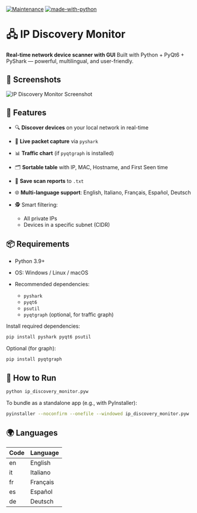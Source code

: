 [![Maintenance](https://img.shields.io/badge/Maintained%3F-yes-green.svg)](#) [![made-with-python](https://img.shields.io/badge/Made%20with-Python-1f425f.svg)](#)

# 🖧 IP Discovery Monitor

**Real-time network device scanner with GUI**
Built with Python + PyQt6 + PyShark — powerful, multilingual, and user-friendly.

## 📸 Screenshots

![IP Discovery Monitor Screenshot](https://i.imgur.com/gNr23tD.png)

## 🌟 Features

* 🔍 **Discover devices** on your local network in real-time
* 📶 **Live packet capture** via `pyshark`
* 📊 **Traffic chart** (if `pyqtgraph` is installed)
* 🗂 **Sortable table** with IP, MAC, Hostname, and First Seen time
* 📁 **Save scan reports** to `.txt`
* 🌐 **Multi-language support**: English, Italiano, Français, Español, Deutsch
* 🕵️ Smart filtering:

  * All private IPs
  * Devices in a specific subnet (CIDR)

## 📦 Requirements

* Python 3.9+
* OS: Windows / Linux / macOS
* Recommended dependencies:

  * `pyshark`
  * `pyqt6`
  * `psutil`
  * `pyqtgraph` (optional, for traffic graph)

Install required dependencies:

```bash
pip install pyshark pyqt6 psutil
```

Optional (for graph):

```bash
pip install pyqtgraph
```

## 🚀 How to Run

```bash
python ip_discovery_monitor.pyw
```

To bundle as a standalone app (e.g., with PyInstaller):

```bash
pyinstaller --noconfirm --onefile --windowed ip_discovery_monitor.pyw
```

## 🌍 Languages

| Code | Language |
| ---- | -------- |
| en   | English  |
| it   | Italiano |
| fr   | Français |
| es   | Español  |
| de   | Deutsch  |


